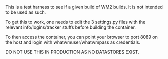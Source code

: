 This is a test harness to see if a given build of WM2 builds. It is not intended to be used as such.

To get this to work, one needs to edit the 3 settings.py files with the relevant info/logins/tracker stuffs before building the container.

To then access the container, you can point your browser to port 8089 on the host and login with whatwmuser/whatwmpass as credentials.

DO NOT USE THIS IN PRODUCTION AS NO DATASTORES EXIST.
